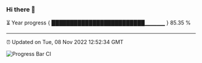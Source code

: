 ### Hi there 👋

⏳ Year progress { █████████████████████████▁▁▁▁▁ } 85.35 %

---

⏰ Updated on Tue, 08 Nov 2022 12:52:34 GMT

![Progress Bar CI](https://github.com/ZhaoGui/ZhaoGui/workflows/Progress%20Bar%20CI/badge.svg)
